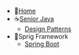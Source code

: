
- 🏡[Home](/README.md)
- ☕[Senior Java](/java/)
    - [Design Patterns](/java/design-pattern/)
- 🍃Sprig Framework
    - [Spring Boot](/springboot/)




